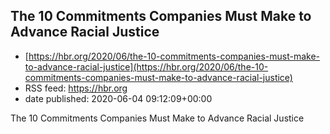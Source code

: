 ## The 10 Commitments Companies Must Make to Advance Racial Justice
 - [https://hbr.org/2020/06/the-10-commitments-companies-must-make-to-advance-racial-justice](https://hbr.org/2020/06/the-10-commitments-companies-must-make-to-advance-racial-justice)
 - RSS feed: https://hbr.org
 - date published: 2020-06-04 09:12:09+00:00

The 10 Commitments Companies Must Make to Advance Racial Justice

